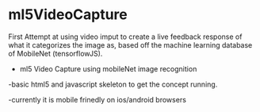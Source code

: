 # ml5VideoCapture
First Attempt at using video imput to create a live feedback response of what it categorizes the image as, based off the machine learning database of MobileNet (tensorflowJS).

- ml5 Video Capture using mobileNet image recognition

-basic html5 and javascript skeleton to get the concept running.

-currently it is mobile frinedly on ios/android browsers
